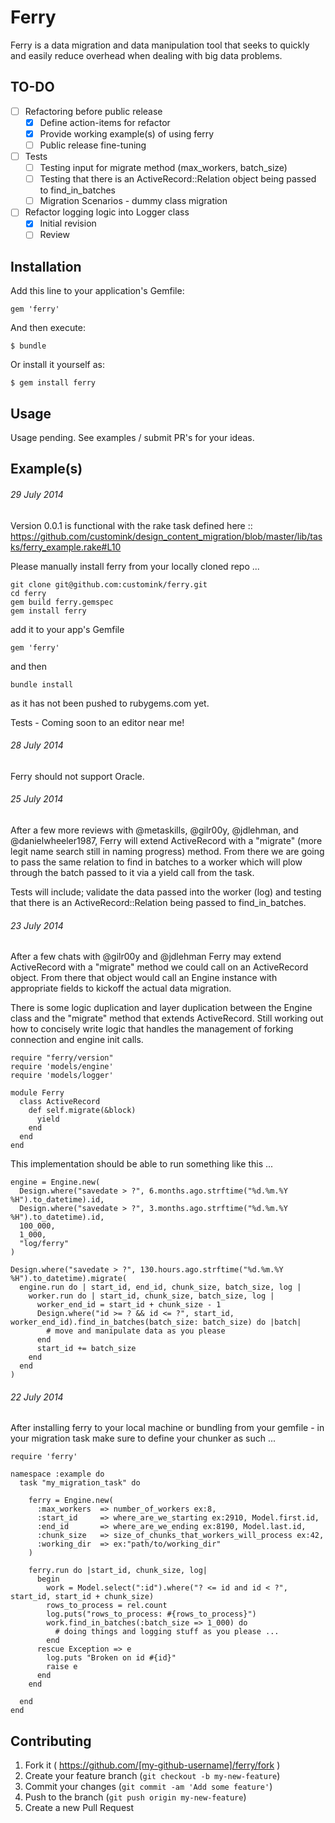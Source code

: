 # Ferry

Ferry is a data migration and data manipulation tool that seeks to quickly and easily reduce overhead when dealing with big data problems.

## TO-DO

- [ ] Refactoring before public release
  - [x] Define action-items for refactor
  - [x] Provide working example(s) of using ferry
  - [ ] Public release fine-tuning
- [ ] Tests
  - [ ] Testing input for migrate method (max_workers, batch_size)
  - [ ] Testing that there is an ActiveRecord::Relation object being passed to find_in_batches
  - [ ] Migration Scenarios - dummy class migration
- [ ] Refactor logging logic into Logger class
  - [x] Initial revision
  - [ ] Review

## Installation

Add this line to your application's Gemfile:

    gem 'ferry'

And then execute:

    $ bundle

Or install it yourself as:

    $ gem install ferry

## Usage

Usage pending. See examples / submit PR's for your ideas.

## Example(s)

###### 29 July 2014
Version 0.0.1 is functional with the rake task defined here :: https://github.com/customink/design_content_migration/blob/master/lib/tasks/ferry_example.rake#L10

Please manually install ferry from your locally cloned repo ...
```
git clone git@github.com:customink/ferry.git
cd ferry
gem build ferry.gemspec
gem install ferry
```
add it to your app's Gemfile
```
gem 'ferry'
```
and then
```
bundle install
```
as it has not been pushed to rubygems.com yet.

Tests - Coming soon to an editor near me!

###### 28 July 2014
Ferry should not support Oracle.

###### 25 July 2014
After a few more reviews with @metaskills, @gilr00y, @jdlehman, and @danielwheeler1987, Ferry will extend ActiveRecord with a "migrate" (more legit name search still in naming progress) method. From there we are going to pass the same relation to find in batches to a worker which will plow through the batch passed to it via a yield call from the task.

Tests will include; validate the data passed into the worker (log) and testing that there is an ActiveRecord::Relation being passed to find_in_batches.

###### 23 July 2014
After a few chats with @gilr00y and @jdlehman Ferry may extend ActiveRecord with a "migrate" method we could call on an ActiveRecord object. From there that object would call an Engine instance with appropriate fields to kickoff the actual data migration.

There is some logic duplication and layer duplication between the Engine class and the "migrate" method that extends ActiveRecord. Still working out how to concisely write logic that handles the management of forking connection and engine init calls.

```
require "ferry/version"
require 'models/engine'
require 'models/logger'

module Ferry
  class ActiveRecord
    def self.migrate(&block)
      yield
    end
  end
end
```

This implementation should be able to run something like this ...

```
engine = Engine.new(
  Design.where("savedate > ?", 6.months.ago.strftime("%d.%m.%Y %H").to_datetime).id,
  Design.where("savedate > ?", 3.months.ago.strftime("%d.%m.%Y %H").to_datetime).id,
  100_000,
  1_000,
  "log/ferry"
)

Design.where("savedate > ?", 130.hours.ago.strftime("%d.%m.%Y %H").to_datetime).migrate(
  engine.run do | start_id, end_id, chunk_size, batch_size, log |
    worker.run do | start_id, chunk_size, batch_size, log |
      worker_end_id = start_id + chunk_size - 1
      Design.where("id >= ? && id <= ?", start_id, worker_end_id).find_in_batches(batch_size: batch_size) do |batch|
        # move and manipulate data as you please
      end
      start_id += batch_size
    end
  end
)

```

###### 22 July 2014
After installing ferry to your local machine or bundling from your gemfile - in your migration task make sure to define your chunker as such ...

```
require 'ferry'

namespace :example do
  task "my_migration_task" do

    ferry = Engine.new(
      :max_workers  => number_of_workers ex:8,
      :start_id     => where_are_we_starting ex:2910, Model.first.id,
      :end_id       => where_are_we_ending ex:8190, Model.last.id,
      :chunk_size   => size_of_chunks_that_workers_will_process ex:42,
      :working_dir  => ex:"path/to/working_dir"
    )

    ferry.run do |start_id, chunk_size, log|
      begin
        work = Model.select(":id").where("? <= id and id < ?", start_id, start_id + chunk_size)
        rows_to_process = rel.count
        log.puts("rows_to_process: #{rows_to_process}")
        work.find_in_batches(:batch_size => 1_000) do
          # doing things and logging stuff as you please ...
        end
      rescue Exception => e
        log.puts "Broken on id #{id}"
        raise e
      end
    end

  end
end
```


## Contributing

1. Fork it ( https://github.com/[my-github-username]/ferry/fork )
2. Create your feature branch (`git checkout -b my-new-feature`)
3. Commit your changes (`git commit -am 'Add some feature'`)
4. Push to the branch (`git push origin my-new-feature`)
5. Create a new Pull Request
